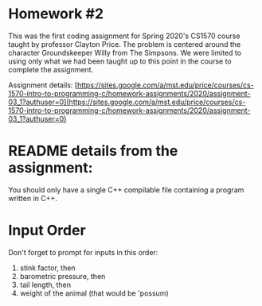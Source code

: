 # Homework #2

This was the first coding assignment for Spring 2020's CS1570 course taught by professor Clayton Price. The problem is centered around the character Groundskeeper Willy from The Simpsons. We were limited to using only what we had been taught up to this point in the course to complete the assignment.

Assignment details: [https://sites.google.com/a/mst.edu/price/courses/cs-1570-intro-to-programming-c/homework-assignments/2020/assignment-03_1?authuser=0](https://sites.google.com/a/mst.edu/price/courses/cs-1570-intro-to-programming-c/homework-assignments/2020/assignment-03_1?authuser=0)

# README details from the assignment:

You should only have a single C++ compilable file containing a program written in C++.

# Input Order

Don't forget to prompt for inputs in this order:
   1. stink factor, then
   2. barometric pressure, then
   3. tail length, then
   4. weight of the animal (that would be 'possum)

